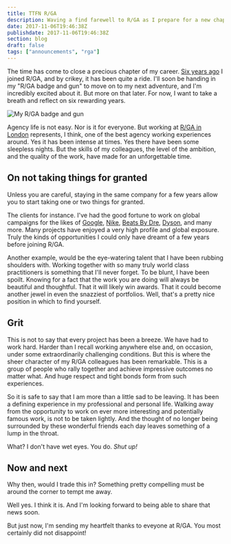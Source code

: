 ```yaml
---
title: TTFN R/GA
description: Waving a find farewell to R/GA as I prepare for a new chapter
date: 2017-11-06T19:46:38Z
publishdate: 2017-11-06T19:46:38Z
section: blog
draft: false
tags: ["announcements", "rga"]
---
```


The time has come to close a precious chapter of my career. [Six years ago](/blog/joining-rga-london/) I joined R/GA, and by crikey, it has been quite a ride. I'll soon be handing in my "R/GA badge and gun" to move on to my next adventure, and I'm incredibly excited about it. But more on that later. For now, I want to take a breath and reflect on six rewarding years.

<!--more-->

![My R/GA badge and gun](/images/badge-and-gun.jpg "My R/GA badge and gun")

Agency life is not easy. Nor is it for everyone. But working at [R/GA in London](https://www.rga.com/offices/london) represents, I think, one of the best agency working experiences around.  Yes it has been intense at times. Yes there have been some sleepless nights. But the skills of my colleagues, the level of the ambition, and the quality of the work, have made for an unforgettable time.


## On not taking things for granted

Unless you are careful, staying in the same company for a few years allow you to start taking one or two things for granted.

The clients for instance. I've had the good fortune to work on global campaigns for the likes of [Google](https://www.rga.com/work/case-studies/google-year-in-search), [Nike](https://www.rga.com/work/case-studies/nike-immortalize-the-moment), [Beats By Dre](https://www.rga.com/work/case-studies/showyourcolor), [Dyson](https://www.dyson.co.uk), and many more. Many projects have enjoyed a very high profile and global exposure. Truly the kinds of opportunities I could only have dreamt of a few years before joining R/GA.

Another example, would be the eye-watering talent that I have been rubbing shoulders with. Working together with so many truly world class practitioners is something that I'll never forget. To be blunt, I have been spoilt. Knowing for a fact that the work you are doing will always be beautiful and thoughtful. That it will likely win awards. That it could become another jewel in even the snazziest of portfolios. Well, that's a pretty nice position in which to find yourself.


## Grit

This is not to say that every project has been a breeze. We have had to work hard. Harder than I recall working anywhere else and, on occasion, under some extraordinarily challenging conditions. But this is where the sheer character of my R/GA colleagues has been remarkable. This is a group of people who rally together and achieve impressive outcomes no matter what. And huge respect and tight bonds form from such experiences.

So it is safe to say that I am more than a little sad to be leaving. It has been a defining experience in my professional and personal life. Walking away from the opportunity to work on ever more interesting and potentially famous work, is not to be taken lightly. And the thought of no longer being surrounded by these wonderful friends each day leaves something of a lump in the throat.

What? I don't have wet eyes. You do. _Shut up!_


## Now and next

Why then, would I trade this in? Something pretty compelling must be around the corner to tempt me away.

Well yes. I think it is. And I'm looking forward to being able to share that news soon.

But just now, I'm sending my heartfelt thanks to eveyone at R/GA. You most certainly did not disappoint!

